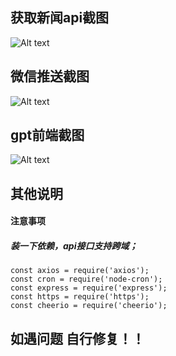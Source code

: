 ## 获取新闻api截图
![Alt text](http://blog.v60s.cn/wp-content/uploads/2023/09/image-1024x518.png)
## 微信推送截图
![Alt text](http://blog.v60s.cn/wp-content/uploads/2023/09/image-1.png)
## gpt前端截图
![Alt text](http://blog.v60s.cn/wp-content/uploads/2023/09/image-2.png)

## 其他说明

#### 注意事项
##### 装一下依赖，api接口支持跨域；

```
const axios = require('axios');
const cron = require('node-cron');
const express = require('express');
const https = require('https');
const cheerio = require('cheerio');

```

## 如遇问题 自行修复！！


